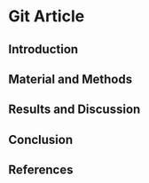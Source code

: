 # Git Article
## Introduction

## Material and Methods

## Results and Discussion

## Conclusion

## References

